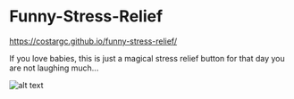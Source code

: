 # Funny-Stress-Relief

https://costargc.github.io/funny-stress-relief/

If you love babies, this is just a magical stress relief button for that day you are not laughing much...

![alt text](https://github.com/costargc/funny-stress-relief/blob/master/images/baby_me.gif)
